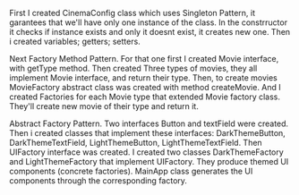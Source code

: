 First I created CinemaConfig class which uses Singleton Pattern, it garantees that we'll have only one instance of the class.
In the constrructor it checks if instance exists and only it doesnt exist, it creates new one. Then i created variables; getters; setters.

Next Factory Method Pattern. For that one first I created Movie interface, with getType method. Then created Three types of movies, they all implement Movie interface, and return their type.
Then, to create movies MovieFactory abstract class was created with method createMovie. And I created Factories for each Movie type that extended Movie factory class.
They'll create new movie of their type and return it.

Abstract Factory Pattern. Two interfaces Button and textField were created. Then i created classes that implement these interfaces: DarkThemeButton, DarkThemeTextField, LightThemeButton, LightThemeTextField.
Then UIFactory interface was created. I created two classes DarkThemeFactory and LightThemeFactory that implement UIFactory. They produce themed UI components (concrete factories).
MainApp class generates the UI components through the corresponding factory.

